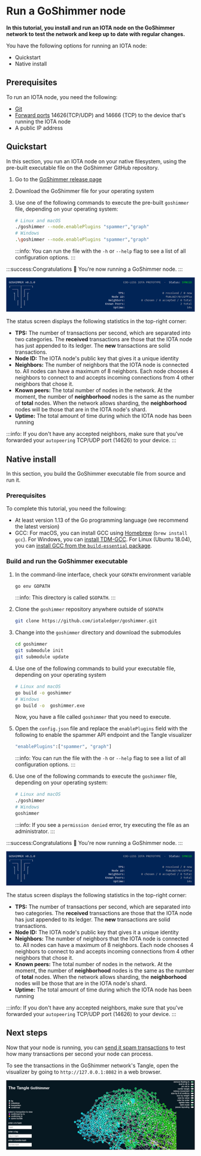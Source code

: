 # Run a GoShimmer node

**In this tutorial, you install and run an IOTA node on the GoShimmer network to test the network and keep up to date with regular changes.**

You have the following options for running an IOTA node:

- Quickstart
- Native install

## Prerequisites

To run an IOTA node, you need the following:

- [Git](https://git-scm.com/downloads)
- [Forward ports](root://general/0.1/how-to-guides/expose-your-local-device.md) 14626(TCP/UDP) and 14666 (TCP) to the device that's running the IOTA node
- A public IP address

## Quickstart

In this section, you run an IOTA node on your native filesystem, using the pre-built executable file on the GoShimmer GitHub repository. 

1. Go to the [GoShimmer release page](https://github.com/iotaledger/goshimmer/releases)

2. Download the GoShimmer file for your operating system  

3. Use one of the following commands to execute the pre-built `goshimmer` file, depending on your operating system:

    ```bash
    # Linux and macOS
    ./goshimmer --node.enablePlugins "spammer","graph"
    # Windows
    .\goshimmer --node.enablePlugins "spammer","graph"
    ```

    :::info:
    You can run the file with the `-h` or `--help` flag to see a list of all configuration options.
    :::

:::success:Congratulations :tada:
You're now running a GoShimmer node.
:::

![GoShimmer status screen](../images/goshimmer.png)

The status screen displays the following statistics in the top-right corner:

- **TPS:** The number of transactions per second, which are separated into two categories. The **received** transactions are those that the IOTA node has just appended to its ledger. The **new** transactions are solid transactions.
- **Node ID:** The IOTA node's public key that gives it a unique identity
- **Neighbors:** The number of neighbors that the IOTA node is connected to. All nodes can have a maximum of 8 neighbors. Each node chooses 4 neighbors to connect to and accepts incoming connections from 4 other neighbors that chose it.
- **Known peers:** The total number of nodes in the network. At the moment, the number of **neighborhood** nodes is the same as the number of **total** nodes. When the network allows sharding, the **neighborhood** nodes will be those that are in the IOTA node's shard.
- **Uptime:** The total amount of time during which the IOTA node has been running

:::info:
If you don't have any accepted neighbors, make sure that you've forwarded your `autopeering` TCP/UDP port (14626) to your device.
:::

## Native install

In this section, you build the GoShimmer executable file from source and run it.

### Prerequisites

To complete this tutorial, you need the following:

- At least version 1.13 of the Go programming language (we recommend the latest version)
- GCC: For macOS, you can install GCC using [Homebrew](https://brew.sh/) (`brew install gcc`). For Windows, you can [install TDM-GCC](http://tdm-gcc.tdragon.net/download). For Linux (Ubuntu 18.04), you can [install GCC from the `build-essential` package](https://linuxize.com/post/how-to-install-gcc-compiler-on-ubuntu-18-04/).

### Build and run the GoShimmer executable

1. In the command-line interface, check your `GOPATH` environment variable

    ```bash
    go env GOPATH
    ```

    :::info:
    This directory is called `$GOPATH`.
    :::

2. Clone the `goshimmer` repository anywhere outside of `$GOPATH`
    
    ```bash
    git clone https://github.com/iotaledger/goshimmer.git
    ```

3. Change into the `goshimmer` directory and download the submodules

    ```bash
    cd goshimmer
    git submodule init
    git submodule update
    ```

4. Use one of the following commands to build your executable file, depending on your operating system

    ```bash
    # Linux and macOS
    go build -o goshimmer
    # Windows
    go build -o  goshimmer.exe
    ```

    Now, you have a file called `goshimmer` that you need to execute.

5. Open the `config.json` file and replace the `enablePlugins` field with the following to enable the spammer API endpoint and the Tangle visualizer

    ```bash
    "enablePlugins":["spammer", "graph"]
    ```

    :::info:
    You can run the file with the `-h` or `--help` flag to see a list of all configuration options.
    :::

6. Use one of the following commands to execute the `goshimmer` file, depending on your operating system:

    ```bash
    # Linux and macOS
    ./goshimmer
    # Windows
    goshimmer
    ```

    :::info:
    If you see a `permission denied` error, try executing the file as an administrator.
    :::

:::success:Congratulations :tada:
You're now running a GoShimmer node.
:::

![GoShimmer status screen](../images/goshimmer.png)

The status screen displays the following statistics in the top-right corner:

- **TPS:** The number of transactions per second, which are separated into two categories. The **received** transactions are those that the IOTA node has just appended to its ledger. The **new** transactions are solid transactions.
- **Node ID:** The IOTA node's public key that gives it a unique identity
- **Neighbors:** The number of neighbors that the IOTA node is connected to. All nodes can have a maximum of 8 neighbors. Each node chooses 4 neighbors to connect to and accepts incoming connections from 4 other neighbors that chose it.
- **Known peers:** The total number of nodes in the network. At the moment, the number of **neighborhood** nodes is the same as the number of **total** nodes. When the network allows sharding, the **neighborhood** nodes will be those that are in the IOTA node's shard.
- **Uptime:** The total amount of time during which the IOTA node has been running

:::info:
If you don't have any accepted neighbors, make sure that you've forwarded your `autopeering` TCP/UDP port (14626) to your device.
:::

## Next steps

Now that your node is running, you can [send it spam transactions](../how-to-guides/send-spam.md) to test how many transactions per second your node can process.

To see the transactions in the GoShimmer network's Tangle, open the visualizer by going to `http://127.0.0.1:8082` in a web browser.

![GoShimmer visualizer](../images/visualizer.png)

